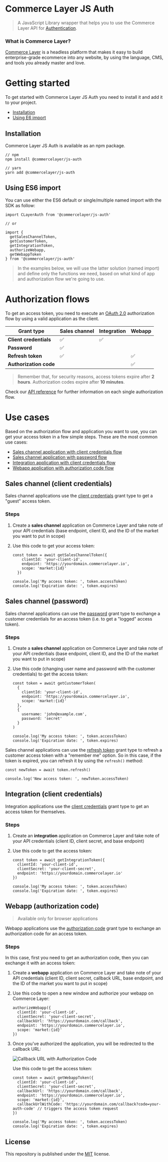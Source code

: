 # Commerce Layer JS Auth

> A JavaScript Library wrapper that helps you to use the Commerce Layer API for [Authentication](https://docs.commercelayer.io/api/authentication).

### What is Commerce Layer?

[Commerce Layer](https://commercelayer.io/) is a headless platform that makes it easy to build enterprise-grade ecommerce into any website, by using the language, CMS, and tools you already master and love.

# Getting started

To get started with Commerce Layer JS Auth you need to install it and add it to your project.

- [Installation](#installation) 
- [Using E6 import](#using-es6-import)

## Installation

Commerce Layer JS Auth is available as an npm package.

```
// npm
npm install @commercelayer/js-auth

// yarn
yarn add @commercelayer/js-auth
```
## Using ES6 import

You can use either the ES6 default or single/multiple named import with the SDK as follow:

```
import CLayerAuth from '@commercelayer/js-auth'

// or

import {
  getSalesChannelToken,
  getCustomerToken,
  getIntegrationToken,
  authorizeWebapp,
  getWebappToken
} from '@commercelayer/js-auth'
```

> In the examples below, we will use the latter solution (named import) and define only the functions we need, based on what kind of app and authorization flow we're going to use.


# Authorization flows

To get an access token, you need to execute an [OAuth 2.0](https://oauth.net/2/) authorization flow by using a valid application as the client.

| Grant type             | Sales channel | Integration | Webapp |
| ---------------------- | ------------- | ----------- | ------ |
| **Client credentials** | ✅            | ✅          |        |
| **Password**           | ✅            |             |        |
| **Refresh token**      | ✅            |             | ✅     |
| **Authorization code** |               |             | ✅     |

> Remember that, for security reasons, access tokens expire after **2 hours**. Authorization codes expire after **10 minutes**.

Check our [API reference](https://docs.commercelayer.io/api/authentication) for further information on each single authorization flow.

# Use cases

Based on the authorization flow and application you want to use, you can get your access token in a few simple steps. These are the most common use cases:

- [Sales channel application with client credentials flow](#sales-channel-client-credentials)
- [Sales channel application with password flow](#sales-channel-password)
- [Integration application with client credentials flow](#integration-client-credentials)
- [Webapp application with authorization code flow](#webapp-authorization-code)

## Sales channel (client credentials)

Sales channel applications use the [client credentials](https://docs.commercelayer.io/api/authentication/client-credentials) grant type to get a "guest" access token.

### Steps

1. Create a **sales channel** application on Commerce Layer and take note of your API credentials (base endpoint, client ID, and the ID of the market you want to put in scope)

2. Use this code to get your access token:

   ```
   const token = await getSalesChannelToken({
       clientId: 'your-client-id',
       endpoint: 'https://yourdomain.commercelayer.io',
       scope: 'market:{id}'
     })

   console.log('My access token: ', token.accessToken)
   console.log('Expiration date: ', token.expires)
   ```

## Sales channel (password)

Sales channel applications can use the [password](https://docs.commercelayer.io/api/authentication/password) grant type to exchange a customer credentials for an access token (i.e. to get a "logged" access token).

### Steps

1. Create a **sales channel** application on Commerce Layer and take note of your API credentials (base endpoint, client ID, and the ID of the market you want to put in scope)

2. Use this code (changing user name and password with the customer credentials) to get the access token:

   ```
   const token = await getCustomerToken(
     {
       clientId: 'your-client-id',
       endpoint: 'https://yourdomain.commercelayer.io',
       scope: 'market:{id}'
     },
     {
       username: 'john@example.com',
       password: 'secret'
     }
   )

   console.log('My access token: ', token.accessToken)
   console.log('Expiration date: ', token.expires)
   ```

Sales channel applications can use the [refresh token](https://docs.commercelayer.io/api/authentication/refresh-token) grant type to refresh a customer access token with a "remember me" option. So in this case, if the token is expired, you can refresh it by using the `refresh()` method:

```
const newToken = await token.refresh()

console.log('New access token: ', newToken.accessToken)
```

## Integration (client credentials)

Integration applications use the [client credentials](https://docs.commercelayer.io/api/authentication/client-credentials) grant type to get an access token for themselves.

### Steps

1. Create an **integration** application on Commerce Layer and take note of your API credentials (client ID, client secret, and base endpoint)

2. Use this code to get the access token:

   ```
   const token = await getIntegrationToken({
     clientId: 'your-client-id',
     clientSecret: 'your-client-secret',
     endpoint: 'https://yourdomain.commercelayer.io'
   })

   console.log('My access token: ', token.accessToken)
   console.log('Expiration date: ', token.expires)
   ```

## Webapp (authorization code)

> Available only for browser applications

Webapp applications use the [authorization code](https://docs.commercelayer.io/api/authentication/authorization-code) grant type to exchange an authorization code for an access token.

### Steps

In this case, first you need to get an authorization code, then you can exchange it with an access token:

1. Create a **webapp** application on Commerce Layer and take note of your API credentials (client ID, client secret, callback URL, base endpoint, and the ID of the market you want to put in scope)

2. Use this code to open a new window and authorize your webapp on Commerce Layer:

   ```
   authorizeWebapp({
     clientId: 'your-client-id',
     clientSecret: 'your-client-secret',
     callbackUrl: 'https://yourdomain.com/callback',
     endpoint: 'https://yourdomain.commercelayer.io',
     scope: 'market:{id}'
   })
   ```

3. Once you've authorized the application, you will be redirected to the callback URL: 

    ![Callback URL with Authorization Code](docs/images/auth-code-browser.jpg?raw=true "Callback URL with Authorization Code")

    Use this code to get the access token:

   ```
   const token = await getWebappToken({
     clientId: 'your-client-id',
     clientSecret: 'your-client-secret',
     callbackUrl: 'https://yourdomain.com/callback',
     endpoint: 'https://yourdomain.commercelayer.io',
     scope: 'market:{id}',
     callbackUrlWithCode: 'https://yourdomain.com/callback?code=your-auth-code' // triggers the access token request
   })

   console.log('My access token: ', token.accessToken)
   console.log('Expiration date: ', token.expires)
   ```

## License

This repository is published under the [MIT](LICENSE) license.
